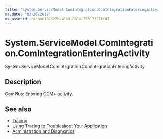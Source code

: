 ```yaml
---
title: "System.ServiceModel.ComIntegration.ComIntegrationEnteringActivity"
ms.date: "03/30/2017"
ms.assetid: bacbae18-322b-41e9-881a-75017f97ffd7
---
```

# System.ServiceModel.ComIntegration.ComIntegrationEnteringActivity
System.ServiceModel.ComIntegration.ComIntegrationEnteringActivity  
  
## Description  
 ComPlus: Entering COM+ activity.  
  
## See also
- [Tracing](../../../../../docs/framework/wcf/diagnostics/tracing/index.md)
- [Using Tracing to Troubleshoot Your Application](../../../../../docs/framework/wcf/diagnostics/tracing/using-tracing-to-troubleshoot-your-application.md)
- [Administration and Diagnostics](../../../../../docs/framework/wcf/diagnostics/index.md)
